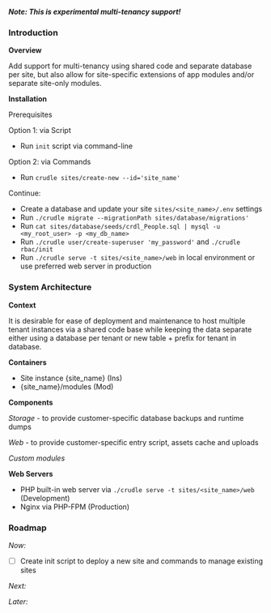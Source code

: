 **_Note: This is experimental multi-tenancy support!_**

### Introduction

**Overview**

Add support for multi-tenancy using shared code and separate database per site, but also allow for site-specific extensions of app modules and/or separate site-only modules.

**Installation**

Prerequisites

Option 1: via Script
- Run `init` script via command-line

Option 2: via Commands
- Run `crudle sites/create-new --id='site_name'`

Continue:
- Create a database and update your site `sites/<site_name>/.env` settings
- Run `./crudle migrate --migrationPath sites/database/migrations'`
- Run `cat sites/database/seeds/crdl_People.sql | mysql -u <my_root_user> -p <my_db_name>`
- Run `./crudle user/create-superuser 'my_password'` and `./crudle rbac/init`
- Run `./crudle serve -t sites/<site_name>/web` in local environment or use preferred web server in production

### System Architecture

**Context**

It is desirable for ease of deployment and maintenance to host multiple tenant instances via a shared code base while keeping the data separate either using a database per tenant or new table + prefix for tenant in database.

**Containers**
- Site instance {site_name}   (Ins)
- {site_name}/modules   (Mod)

**Components**

_Storage_ - to provide customer-specific database backups and runtime dumps

_Web_ - to provide customer-specific entry script, assets cache and uploads

_Custom modules_

**Web Servers**
- PHP built-in web server via `./crudle serve -t sites/<site_name>/web` (Development)
- Nginx via PHP-FPM (Production)

### Roadmap
_Now:_
- [ ] Create init script to deploy a new site and commands to manage existing sites

_Next:_

_Later:_